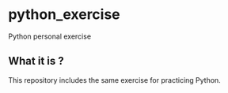 # python_exercise
Python personal exercise

## What it is ?
This repository includes the same exercise for practicing Python.
